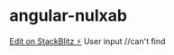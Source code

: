 # angular-nulxab

[Edit on StackBlitz ⚡️](https://stackblitz.com/edit/angular-nulxab)
User input
//can't find
